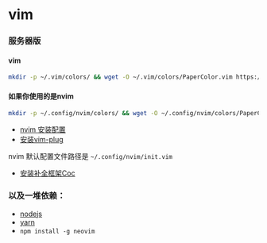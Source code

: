 # vim
### 服务器版
#### vim
```sh
mkdir -p ~/.vim/colors/ && wget -O ~/.vim/colors/PaperColor.vim https://raw.githubusercontent.com/NLKNguyen/papercolor-theme/master/colors/PaperColor.vim && wget -O ~/.vimrc https://raw.githubusercontent.com/Yee2/vim/master/VPS.vim
```
#### 如果你使用的是nvim
```sh
mkdir -p ~/.config/nvim/colors/ && wget -O ~/.config/nvim/colors/PaperColor.vim https://raw.githubusercontent.com/NLKNguyen/papercolor-theme/master/colors/PaperColor.vim && wget -O ~/.config/nvim/init.vim https://raw.githubusercontent.com/Yee2/vim/master/VPS.vim
```
- [nvim 安装配置](https://github.com/neovim/neovim/wiki/Installing-Neovim)
- [安装vim-plug](https://github.com/junegunn/vim-plug/wiki/tutorial)

nvim 默认配置文件路径是 `~/.config/nvim/init.vim`

- [安装补全框架Coc](https://github.com/neoclide/coc.nvim/wiki/Install-coc.nvim)

### 以及一堆依赖：
- [nodejs](https://nodejs.org/zh-cn/download/)
- [yarn](https://yarnpkg.com/zh-Hans/)
- `npm install -g neovim`
